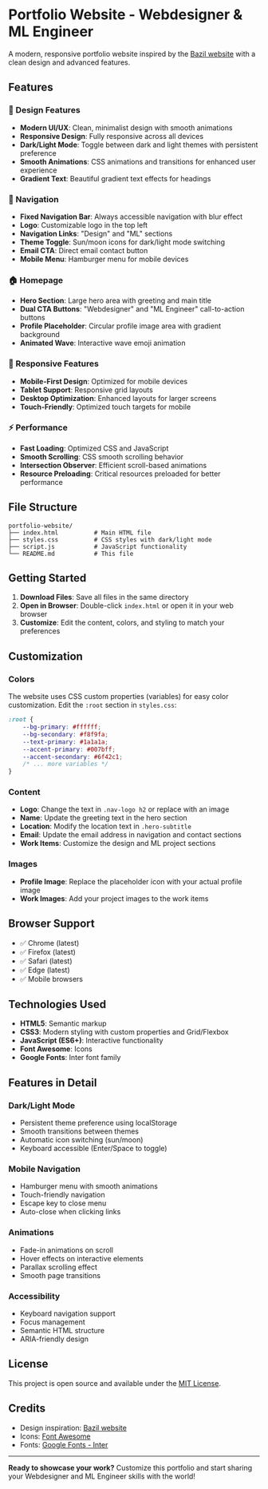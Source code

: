 # Portfolio Website - Webdesigner & ML Engineer

A modern, responsive portfolio website inspired by the [Bazil website](https://en.bazil.fr/) with a clean design and advanced features.

## Features

### 🎨 Design Features
- **Modern UI/UX**: Clean, minimalist design with smooth animations
- **Responsive Design**: Fully responsive across all devices
- **Dark/Light Mode**: Toggle between dark and light themes with persistent preference
- **Smooth Animations**: CSS animations and transitions for enhanced user experience
- **Gradient Text**: Beautiful gradient text effects for headings

### 🧭 Navigation
- **Fixed Navigation Bar**: Always accessible navigation with blur effect
- **Logo**: Customizable logo in the top left
- **Navigation Links**: "Design" and "ML" sections
- **Theme Toggle**: Sun/moon icons for dark/light mode switching
- **Email CTA**: Direct email contact button
- **Mobile Menu**: Hamburger menu for mobile devices

### 🏠 Homepage
- **Hero Section**: Large hero area with greeting and main title
- **Dual CTA Buttons**: "Webdesigner" and "ML Engineer" call-to-action buttons
- **Profile Placeholder**: Circular profile image area with gradient background
- **Animated Wave**: Interactive wave emoji animation

### 📱 Responsive Features
- **Mobile-First Design**: Optimized for mobile devices
- **Tablet Support**: Responsive grid layouts
- **Desktop Optimization**: Enhanced layouts for larger screens
- **Touch-Friendly**: Optimized touch targets for mobile

### ⚡ Performance
- **Fast Loading**: Optimized CSS and JavaScript
- **Smooth Scrolling**: CSS smooth scrolling behavior
- **Intersection Observer**: Efficient scroll-based animations
- **Resource Preloading**: Critical resources preloaded for better performance

## File Structure

```
portfolio-website/
├── index.html          # Main HTML file
├── styles.css          # CSS styles with dark/light mode
├── script.js           # JavaScript functionality
└── README.md           # This file
```

## Getting Started

1. **Download Files**: Save all files in the same directory
2. **Open in Browser**: Double-click `index.html` or open it in your web browser
3. **Customize**: Edit the content, colors, and styling to match your preferences

## Customization

### Colors
The website uses CSS custom properties (variables) for easy color customization. Edit the `:root` section in `styles.css`:

```css
:root {
    --bg-primary: #ffffff;
    --bg-secondary: #f8f9fa;
    --text-primary: #1a1a1a;
    --accent-primary: #007bff;
    --accent-secondary: #6f42c1;
    /* ... more variables */
}
```

### Content
- **Logo**: Change the text in `.nav-logo h2` or replace with an image
- **Name**: Update the greeting text in the hero section
- **Location**: Modify the location text in `.hero-subtitle`
- **Email**: Update the email address in navigation and contact sections
- **Work Items**: Customize the design and ML project sections

### Images
- **Profile Image**: Replace the placeholder icon with your actual profile image
- **Work Images**: Add your project images to the work items

## Browser Support

- ✅ Chrome (latest)
- ✅ Firefox (latest)
- ✅ Safari (latest)
- ✅ Edge (latest)
- ✅ Mobile browsers

## Technologies Used

- **HTML5**: Semantic markup
- **CSS3**: Modern styling with custom properties and Grid/Flexbox
- **JavaScript (ES6+)**: Interactive functionality
- **Font Awesome**: Icons
- **Google Fonts**: Inter font family

## Features in Detail

### Dark/Light Mode
- Persistent theme preference using localStorage
- Smooth transitions between themes
- Automatic icon switching (sun/moon)
- Keyboard accessible (Enter/Space to toggle)

### Mobile Navigation
- Hamburger menu with smooth animations
- Touch-friendly navigation
- Escape key to close menu
- Auto-close when clicking links

### Animations
- Fade-in animations on scroll
- Hover effects on interactive elements
- Parallax scrolling effect
- Smooth page transitions

### Accessibility
- Keyboard navigation support
- Focus management
- Semantic HTML structure
- ARIA-friendly design

## License

This project is open source and available under the [MIT License](LICENSE).

## Credits

- Design inspiration: [Bazil website](https://en.bazil.fr/)
- Icons: [Font Awesome](https://fontawesome.com/)
- Fonts: [Google Fonts - Inter](https://fonts.google.com/specimen/Inter)

---

**Ready to showcase your work?** Customize this portfolio and start sharing your Webdesigner and ML Engineer skills with the world! 